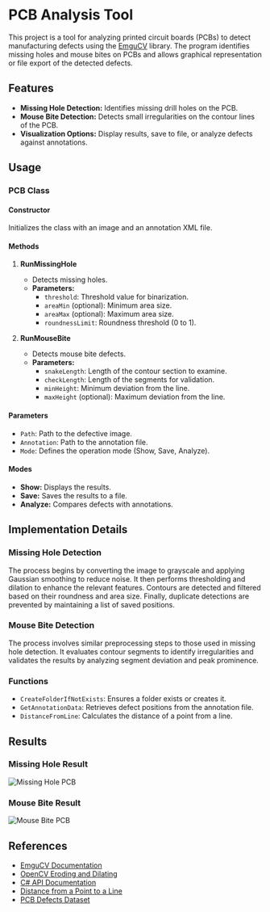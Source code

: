 # PCB Analysis Tool

This project is a tool for analyzing printed circuit boards (PCBs) to detect manufacturing defects using the [EmguCV](https://www.emgu.com/) library. The program identifies missing holes and mouse bites on PCBs and allows graphical representation or file export of the detected defects.

## Features
- **Missing Hole Detection:** Identifies missing drill holes on the PCB.
- **Mouse Bite Detection:** Detects small irregularities on the contour lines of the PCB.
- **Visualization Options:** Display results, save to file, or analyze defects against annotations.

## Usage

### PCB Class
#### Constructor
Initializes the class with an image and an annotation XML file.

#### Methods
1. **RunMissingHole**
   - Detects missing holes.
   - **Parameters:**
     - `threshold`: Threshold value for binarization.
     - `areaMin` (optional): Minimum area size.
     - `areaMax` (optional): Maximum area size.
     - `roundnessLimit`: Roundness threshold (0 to 1).

2. **RunMouseBite**
   - Detects mouse bite defects.
   - **Parameters:**
     - `snakeLength`: Length of the contour section to examine.
     - `checkLength`: Length of the segments for validation.
     - `minHeight`: Minimum deviation from the line.
     - `maxHeight` (optional): Maximum deviation from the line.

#### Parameters
- `Path`: Path to the defective image.
- `Annotation`: Path to the annotation file.
- `Mode`: Defines the operation mode (Show, Save, Analyze).

#### Modes
- **Show:** Displays the results.
- **Save:** Saves the results to a file.
- **Analyze:** Compares defects with annotations.

## Implementation Details

### Missing Hole Detection
The process begins by converting the image to grayscale and applying Gaussian smoothing to reduce noise. It then performs thresholding and dilation to enhance the relevant features. Contours are detected and filtered based on their roundness and area size. Finally, duplicate detections are prevented by maintaining a list of saved positions.

### Mouse Bite Detection
The process involves similar preprocessing steps to those used in missing hole detection. It evaluates contour segments to identify irregularities and validates the results by analyzing segment deviation and peak prominence.

### Functions
- `CreateFolderIfNotExists`: Ensures a folder exists or creates it.
- `GetAnnotationData`: Retrieves defect positions from the annotation file.
- `DistanceFromLine`: Calculates the distance of a point from a line.

## Results

### Missing Hole Result
![Missing Hole PCB](https://i.imgur.com/pQoDVoT.jpeg)

### Mouse Bite Result
![Mouse Bite PCB](https://i.imgur.com/9eTwpGG.jpeg)

## References
- [EmguCV Documentation](https://emgu.com/wiki/files/3.3.0/document/)
- [OpenCV Eroding and Dilating](https://docs.opencv.org/3.4/db/df6/tutorial_erosion_dilatation.html)
- [C# API Documentation](https://learn.microsoft.com/en-us/dotnet/api/)
- [Distance from a Point to a Line](https://en.wikipedia.org/wiki/Distance_from_a_point_to_a_line)
- [PCB Defects Dataset](https://www.kaggle.com/datasets/akhatova/pcb-defects)
